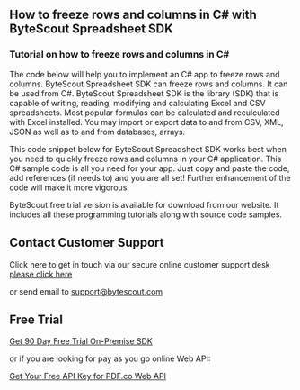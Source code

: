 ## How to freeze rows and columns in C# with ByteScout Spreadsheet SDK

### Tutorial on how to freeze rows and columns in C#

The code below will help you to implement an C# app to freeze rows and columns. ByteScout Spreadsheet SDK can freeze rows and columns. It can be used from C#. ByteScout Spreadsheet SDK is the library (SDK) that is capable of writing, reading, modifying and calculating Excel and CSV spreadsheets. Most popular formulas can be calculated and reculculated with Excel installed. You may import or export data to and from CSV, XML, JSON as well as to and from databases, arrays.

This code snippet below for ByteScout Spreadsheet SDK works best when you need to quickly freeze rows and columns in your C# application. This C# sample code is all you need for your app. Just copy and paste the code, add references (if needs to) and you are all set! Further enhancement of the code will make it more vigorous.

ByteScout free trial version is available for download from our website. It includes all these programming tutorials along with source code samples.

## Contact Customer Support

Click here to get in touch via our secure online customer support desk [please click here](https://bytescout.zendesk.com/hc/en-us/requests/new?subject=ByteScout%20Spreadsheet%20SDK%20Question)

or send email to [support@bytescout.com](mailto:support@bytescout.com?subject=ByteScout%20Spreadsheet%20SDK%20Question) 

## Free Trial

[Get 90 Day Free Trial On-Premise SDK](https://bytescout.com/download/web-installer?utm_source=github-readme)

or if you are looking for pay as you go online Web API:

[Get Your Free API Key for PDF.co Web API](https://pdf.co/documentation/api?utm_source=github-readme)